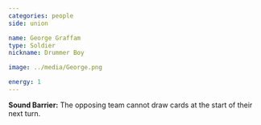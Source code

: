 ```yaml
---
categories: people
side: union

name: George Graffam
type: Soldier
nickname: Drummer Boy

image: ../media/George.png

energy: 1
---
```


**Sound Barrier:** The opposing team cannot draw cards at the start of their next turn.